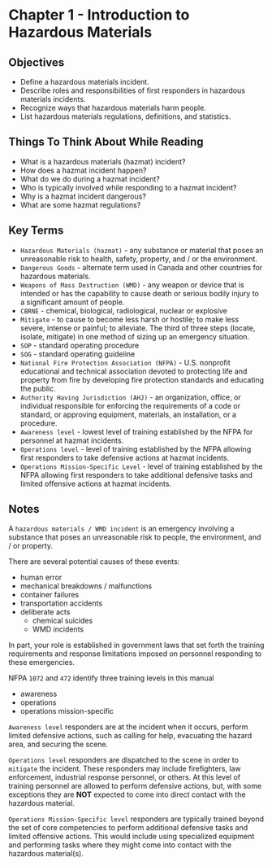 # Chapter 1 - Introduction to Hazardous Materials

## Objectives
* Define a hazardous materials incident.
* Describe roles and responsibilities of first responders in hazardous materials incidents.
* Recognize ways that hazardous materials harm people.
* List hazardous materials regulations, definitions, and statistics.

## Things To Think About While Reading
* What is a hazardous materials (hazmat) incident? 
* How does a hazmat incident happen?
* What do we do during a hazmat incident?
* Who is typically involved while responding to a hazmat incident? 
* Why is a hazmat incident dangerous?
* What are some hazmat regulations?

## Key Terms
* `Hazardous Materials (hazmat)` - any substance or material that poses an unreasonable risk to health, safety, property, and / or the environment. 
* `Dangerous Goods` - alternate term used in Canada and other countries for hazardous materials. 
* `Weapons of Mass Destruction (WMD)` - any weapon or device that is intended or has the capability to cause death or serious bodily injury to a significant amount of people.
* `CBRNE` - chemical, biological, radiological, nuclear or explosive
* `Mitigate` - to cause to become less harsh or hostile; to make less severe, intense or painful; to alleviate. The third of three steps (locate, isolate, mitigate) in one method of sizing up an emergency situation.
* `SOP` - standard operating procedure
* `SOG` - standard operating guideline
* `National Fire Protection Association (NFPA)` - U.S. nonprofit educational and technical association devoted to protecting life and property from fire by developing fire protection standards and educating the public. 
* `Authority Having Jurisdiction (AHJ)` - an organization, office, or individual responsible for enforcing the requirements of a code or standard, or approving equipment, materials, an installation, or a procedure.
* `Awareness level` - lowest level of training established by the NFPA for personnel at hazmat incidents.
* `Operations level` - level of training established by the NFPA allowing first responders to take defensive actions at hazmat incidents.
* `Operations Mission-Specific Level` - level of training established by the NFPA allowing first responders to take additional defensive tasks and limited offensive actions at hazmat incidents.

## Notes

A `hazardous materials / WMD incident` is an emergency involving a substance that poses an unreasonable risk to people, the environment, and / or property.

There are several potential causes of these events:
* human error
* mechanical breakdowns / malfunctions
* container failures
* transportation accidents
* deliberate acts
  * chemical suicides
  * WMD incidents

In part, your role is established in government laws that set forth the training requirements and response limitations imposed on personnel responding to these emergencies.

NFPA `1072` and `472` identify three training levels in this manual
* awareness
* operations
* operations mission-specific

`Awareness level` responders are at the incident when it occurs, perform limited defensive actions, such as calling for help, evacuating the hazard area, and securing the scene.

`Operations level` responders are dispatched to the scene in order to `mitigate` the incident. These responders may include firefighters, law enforcement, industrial response personnel, or others. At this level of training personnel are allowed to perform defensive actions, but, with some exceptions they are **NOT** expected to come into direct contact with the hazardous material. 

`Operations Mission-Specific level` responders are typically trained beyond the set of core competencies to perform additional defensive tasks and limited offensive actions. This would include using specialized equipment and performing tasks where they might come into contact with the hazardous material(s).